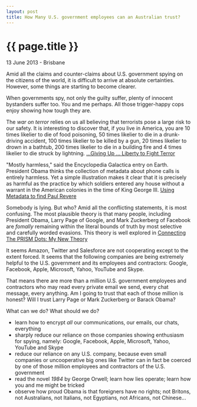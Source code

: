 ```yaml
---                                                                            
layout: post
title: How Many U.S. government employees can an Australian trust?
---
```


{{ page.title }}
================

<p class="meta">13 June 2013 - Brisbane</p>

Amid all the claims and counter-claims about U.S. government spying on the citizens of the world, it is difficult to arrive at absolute certainties. However, some things are starting to become clearer.

When governments spy, not only the guilty suffer, plenty of innocent bystanders suffer too. You and me perhaps. All those trigger-happy cops enjoy showing how tough they are.

The _war on terror_ relies on us all believing that terrorists pose a large risk to our safety. It is interesting to discover that, if you live in America, you are 10 times likelier to die of food poisoning, 50 times likelier to die in a drunk-driving accident, 100 times likelier to be killed by a gun, 20 times likelier to drown in a bathtub, 200 times likelier to die in a building fire and 4 times likelier to die struck by lightning. [...Giving Up ... Liberty to Fight Terror](http://www.theatlantic.com/politics/archive/2013/06/the-irrationality-of-giving-up-this-much-liberty-to-fight-terror/276695/)

"Mostly harmless," said the Encyclopedia Galactica entry on Earth. President Obama thinks the collection of metadata about phone calls is entirely harmless. Yet a simple illustration makes it clear that it is precisely as harmful as the practice by which soldiers entered any house without a warrant in the American colonies in the time of King George III. [Using Metadata to find Paul Revere](http://kieranhealy.org/blog/archives/2013/06/09/using-metadata-to-find-paul-revere/)

Somebody is lying. But who? Amid all the conflicting statements, it is most confusing. The most plausible theory is that many people, including President Obama, Larry Page of Google, and Mark Zuckerberg of Facebook are _fomally_ remaining within the literal bounds of truth by most selective and carefully worded evasions. This theory is well explored in [Connecting The PRISM Dots: My New Theory](http://uncrunched.com/2013/06/11/connecting-the-prism-dots-my-new-theory/)

It seems Amazon, Twitter and Salesforce are not cooperating except to the extent forced. It seems that the following companies are being extremely helpful to the U.S. government and its employees and contractors: Google, Facebook, Apple, Microsoft, Yahoo, YouTube and Skype.

That means there are more than a million U.S. government employees and contractors who may read every private email we send, every chat message, every anything. Am I going to trust that each of those million is honest? Will I trust Larry Page or Mark Zuckerberg or Barack Obama?

What can we do? What should we do?

* learn how to encrypt _all_ our communications, our emails, our chats, everything
* sharply reduce our reliance on those companies showing enthusiasm for spying, namely: Google, Facebook, Apple, Microsoft, Yahoo, YouTube and Skype
* reduce our reliance on any U.S. company, because even small companies or uncooperative big ones like Twitter can in fact be coerced by one of those million employees and contractors of the U.S. government 
* read the novel _1984_ by George Orwell; learn how lies operate; learn how you and me might be tricked
* observe how proud Obama is that foreigners have no rights; not Britons, not Australians, not Italians, not Egyptians, not Africans, not Chinese...

